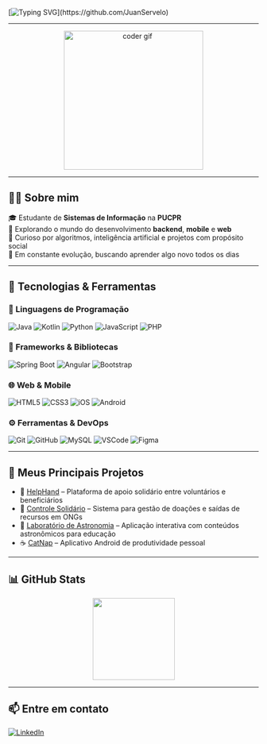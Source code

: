 [![Typing SVG](https://readme-typing-svg.herokuapp.com?font=Fira+Code&size=25&pause=1000&color=58A6FF&center=true&vCenter=true&width=800&lines=Olá%2C+me+chamo+Juan+Rodrigues+dos+Santos+Servelo!;Desenvolvedor+Java%2C+Kotlin%2C+Python+e+PHP.;Apaixonado+por+tecnologia+e+projetos+colaborativos.)](https://github.com/JuanServelo)

---

<p align="center">
  <img src="https://media.giphy.com/media/qgQUggAC3Pfv687qPC/giphy.gif" width="280" alt="coder gif"/>
</p>

---

## 👨‍💻 Sobre mim

🎓 Estudante de **Sistemas de Informação** na **PUCPR**  
🔭 Explorando o mundo do desenvolvimento **backend**, **mobile** e **web**  
🧠 Curioso por algoritmos, inteligência artificial e projetos com propósito social  
🚀 Em constante evolução, buscando aprender algo novo todos os dias  

---

## 💼 Tecnologias & Ferramentas

### 🧠 Linguagens de Programação

![Java](https://img.shields.io/badge/Java-ED8B00?style=for-the-badge&logo=java&logoColor=white)
![Kotlin](https://img.shields.io/badge/Kotlin-0095D5?style=for-the-badge&logo=kotlin&logoColor=white)
![Python](https://img.shields.io/badge/Python-3776AB?style=for-the-badge&logo=python&logoColor=white)
![JavaScript](https://img.shields.io/badge/JavaScript-F7DF1E?style=for-the-badge&logo=javascript&logoColor=black)
![PHP](https://img.shields.io/badge/PHP-777BB4?style=for-the-badge&logo=php&logoColor=white)

### 🧰 Frameworks & Bibliotecas

![Spring Boot](https://img.shields.io/badge/Spring_Boot-6DB33F?style=for-the-badge&logo=spring-boot&logoColor=white)
![Angular](https://img.shields.io/badge/Angular-DD0031?style=for-the-badge&logo=angular&logoColor=white)
![Bootstrap](https://img.shields.io/badge/Bootstrap-7952B3?style=for-the-badge&logo=bootstrap&logoColor=white)

### 🌐 Web & Mobile

![HTML5](https://img.shields.io/badge/HTML5-E34F26?style=for-the-badge&logo=html5&logoColor=white)
![CSS3](https://img.shields.io/badge/CSS3-1572B6?style=for-the-badge&logo=css3&logoColor=white)
![iOS](https://img.shields.io/badge/iOS-000000?style=for-the-badge&logo=apple&logoColor=white)
![Android](https://img.shields.io/badge/Android-3DDC84?style=for-the-badge&logo=android&logoColor=white)

### ⚙️ Ferramentas & DevOps

![Git](https://img.shields.io/badge/Git-F05032?style=for-the-badge&logo=git&logoColor=white)
![GitHub](https://img.shields.io/badge/GitHub-181717?style=for-the-badge&logo=github&logoColor=white)
![MySQL](https://img.shields.io/badge/MySQL-005C84?style=for-the-badge&logo=mysql&logoColor=white)
![VSCode](https://img.shields.io/badge/VSCode-007ACC?style=for-the-badge&logo=visual-studio-code&logoColor=white)
![Figma](https://img.shields.io/badge/Figma-F24E1E?style=for-the-badge&logo=figma&logoColor=white)

---

## 🚀 Meus Principais Projetos

- 🤝 [HelpHand](https://github.com/JuanServelo/HelpHand) – Plataforma de apoio solidário entre voluntários e beneficiários
- 🧾 [Controle Solidário](https://github.com/jtancon/Controle-Solidario) – Sistema para gestão de doações e saídas de recursos em ONGs
- 🔭 [Laboratório de Astronomia](https://github.com/jtancon/Laboratorio-de-Astronomia) – Aplicação interativa com conteúdos astronômicos para educação
- ☕ [CatNap](https://github.com/RayGovaski/Proj_Android) – Aplicativo Android de produtividade pessoal

---

## 📊 GitHub Stats

<p align="center">
  <img src="https://github-readme-stats.vercel.app/api/top-langs/?username=jtancon&layout=compact&langs_count=6&theme=tokyonight" height="165">
</p>

---

## 📫 Entre em contato

[![LinkedIn](https://img.shields.io/badge/LinkedIn-blue?style=for-the-badge&logo=linkedin&logoColor=white)](www.linkedin.com/in/juan-rodrigues-dos-santos-servelo-88885a229)

